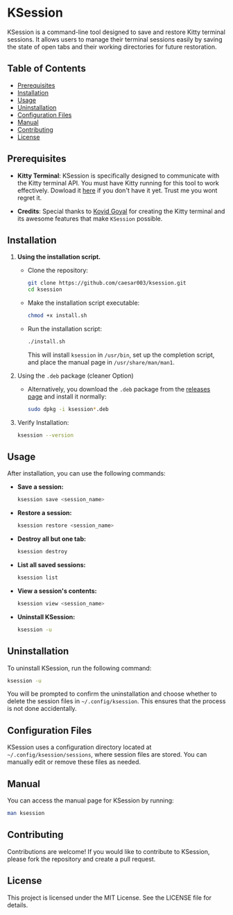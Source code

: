 # KSession

KSession is a command-line tool designed to save and restore Kitty terminal sessions. It allows users to manage their terminal sessions easily by saving the state of open tabs and their working directories for future restoration.

## Table of Contents

-   [Prerequisites](#prerequisites)
-   [Installation](#installation)
-   [Usage](#usage)
-   [Uninstallation](#uninstallation)
-   [Configuration Files](#configuration-files)
-   [Manual](#manual)
-   [Contributing](#contributing)
-   [License](#license)



## Prerequisites

- **Kitty Terminal**: KSession is specifically designed to communicate with the Kitty terminal API. You must have Kitty running for this tool to work effectively. Dowload it [here](https://sw.kovidgoyal.net/kitty/) if you don't have it yet. Trust me you wont regret it. 

- **Credits**: Special thanks to [Kovid Goyal](https://kovidgoyal.net) for creating the Kitty terminal and its awesome features that make `KSession` possible.


## Installation

1. **Using the installation script.**

    - Clone the repository:

        ```bash
        git clone https://github.com/caesar003/ksession.git
        cd ksession
        ```

    - Make the installation script executable:

        ```bash
        chmod +x install.sh
        ```

    - Run the installation script:

        ```bash
        ./install.sh
        ```

        This will install `ksession` in `/usr/bin`, set up the completion script, and place the manual page in `/usr/share/man/man1`.

2. Using the `.deb` package (cleaner Option)

    - Alternatively, you download the `.deb` package from the [releases page](https://github.com/caesar003/ksession/releases) and install it normally:
        ```sh
        sudo dpkg -i ksession*.deb
        ```

3. Verify Installation:

    ```sh
    ksession --version
    ```

## Usage

After installation, you can use the following commands:

-   **Save a session:**

    ```bash
    ksession save <session_name>
    ```

-   **Restore a session:**

    ```bash
    ksession restore <session_name>
    ```

-   **Destroy all but one tab:**

    ```bash
    ksession destroy
    ```

-   **List all saved sessions:**

    ```bash
    ksession list
    ```

-   **View a session's contents:**

    ```bash
    ksession view <session_name>
    ```

-   **Uninstall KSession:**
    ```bash
    ksession -u
    ```

## Uninstallation

To uninstall KSession, run the following command:

```bash
ksession -u
```

You will be prompted to confirm the uninstallation and choose whether to delete the session files in `~/.config/ksession`. This ensures that the process is not done accidentally.

## Configuration Files

KSession uses a configuration directory located at `~/.config/ksession/sessions`, where session files are stored. You can manually edit or remove these files as needed.

## Manual

You can access the manual page for KSession by running:

```bash
man ksession
```

## Contributing

Contributions are welcome! If you would like to contribute to KSession, please fork the repository and create a pull request.

## License

This project is licensed under the MIT License. See the LICENSE file for details.

